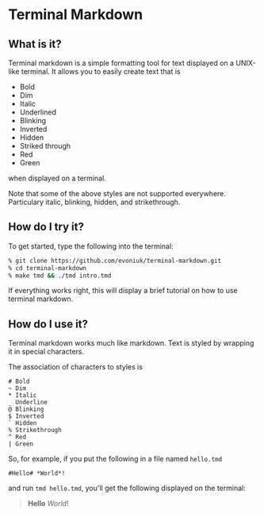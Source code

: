 # Terminal Markdown

## What is it?

Terminal markdown is a simple formatting tool for text displayed on a UNIX-like terminal. It allows you to easily create text that is

- Bold
- Dim
- Italic
- Underlined
- Blinking
- Inverted
- Hidden
- Striked through
- Red
- Green

when displayed on a terminal.

Note that some of the above styles are not supported everywhere. Particulary italic, blinking, hidden, and strikethrough.

## How do I try it?

To get started, type the following into the terminal:

```zsh
% git clone https://github.com/evoniuk/terminal-markdown.git
% cd terminal-markdown
% make tmd && ./tmd intro.tmd
```

If everything works right, this will display a brief tutorial on how to use terminal markdown.

## How do I use it?

Terminal markdown works much like markdown. Text is styled by wrapping it in special characters.

The association of characters to styles is

```
# Bold
~ Dim
* Italic
_ Underline
@ Blinking
$ Inverted
` Hidden
% Strikethrough
^ Red
| Green
```

So, for example, if you put the following in a file named `hello.tmd`

```
#Hello# *World*!
```

and run `tmd hello.tmd`, you'll get the following displayed on the terminal:

> **Hello** *World*!

